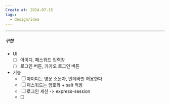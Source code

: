```yaml
---
Create at: 2024-07-15
tags:
  - design/idea
---
```

---

##### 구현
- UI
	- [ ] 아이디, 패스워드 입력창
	- [ ] 로그인 버튼, 카카오 로그인 버튼
- 기능
	- [ ] 아이디는 영문 소문자, 언더바만 허용한다
	- [ ] 패스워드는 암호화 + salt 적용
	- [ ] 로그인 세션 -> express-session
	- [ ] 